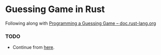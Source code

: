 # Guessing Game in Rust
Following along with [Programming a Guessing Game – doc.rust-lang.org](https://doc.rust-lang.org/book/ch02-00-guessing-game-tutorial.html)

### TODO
* Continue from [here](https://doc.rust-lang.org/book/ch02-00-guessing-game-tutorial.html#generating-a-secret-number).

